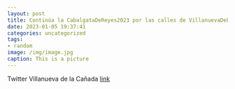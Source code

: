 ```yaml
---
layout: post
title: Continúa la CabalgataDeReyes2023 por las calles de VillanuevaDeLaCañada. 👑👑👑 httpst.coDTsVSY5I9v
date: 2023-01-05 19:37:41
categories: uncategorized
tags:
- random
image: /img/image.jpg
caption: This is a picture
---
```

Twitter Villanueva de la Cañada [link](https://twitter.com/AytoVDLCanada/status/1611062769314369544)
